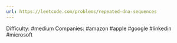 ```yaml
---
url: https://leetcode.com/problems/repeated-dna-sequences
---
```


Difficulty: #medium
Companies: #amazon #apple #google #linkedin #microsoft